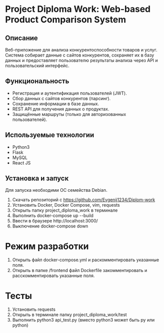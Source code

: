# Project Diploma Work: Web-based Product Comparison System

## Описание

Веб-приложение для анализа конкурентоспособности товаров и услуг. Система собирает данные с сайтов конкурентов, сохраняет их в базу данных и предоставляет пользователю результаты анализа через API и пользовательский интерфейс.

## Функциональность

- Регистрация и аутентификация пользователей (JWT).
- Сбор данных с сайтов конкурентов (парсинг).
- Сохранение информации в базе данных.
- REST API для получения данных о продуктах.
- Защищённые маршруты (только для авторизованных пользователей).

## Используемые технологии

- Python3
- Flask
- MySQL
- React JS

## Установка и запуск
Для запуска необходими ОС семейства Debian.

1. Скачать репозиторий с https://github.com/Evgenij1234/Diplom-work
2. Установить Docker, Docker Compose, vim, requests
3. Открыть папку project_diploma_work в терминале
4. Выполнить docker-compose up --build 
5. Ввести в браузере http://localhost:3000/
6. Выключение docker-compose down 

# Режим разработки

1. Открыть файл docker-compose.yml и раскомментировать указанные поля.
2. Открыть в папке /frontend файл Dockerfile закомментировать и расскомментировать указанные поля.

# Тесты
1. Установить requests
2. Открыть в терминале папку project_diploma_work/test 
3. Выполнить python3 api_test.py (вместо python3 может быть py или python)